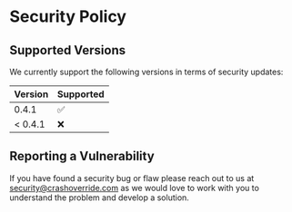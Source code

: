 # Security Policy

## Supported Versions

We currently support the following versions in terms of security updates:

| Version | Supported          |
| ------- | ------------------ |
| 0.4.1   | :white_check_mark: |
| < 0.4.1 | :x:                |

## Reporting a Vulnerability

If you have found a security bug or flaw please reach out to us at
[security@crashoverride.com](mailto:security@crashoverride.com) as
we would love to work with you to understand the problem and develop
a solution.
